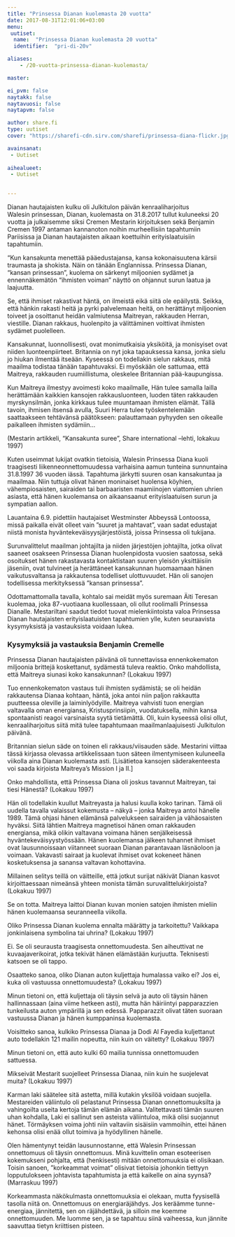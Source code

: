 ```yaml
---
title: "Prinsessa Dianan kuolemasta 20 vuotta"
date: 2017-08-31T12:01:06+03:00
menu:
 uutiset:
  name:  "Prinsessa Dianan kuolemasta 20 vuotta"
  identifier:  "pri-di-20v"

aliases:
    - /20-vuotta-prinsessa-dianan-kuolemasta/

master:

ei_pvm: false
naytakk: false
naytavuosi: false
naytapvm: false

author: share.fi
type: uutiset
cover: "https://sharefi-cdn.sirv.com/sharefi/prinsessa-diana-flickr.jpg?cx=60&cw=286&cy=180"

avainsanat:
 - Uutiset
 
aihealueet:
 - Uutiset
 

---
```



<p class="alustus">Dianan hautajaisten kulku oli Julkitulon päivän kenraaliharjoitus<br />
Walesin prinsessan, Dianan, kuolemasta on 31.8.2017 tullut kuluneeksi 20 vuotta ja julkaisemme siksi Cremen Mestarin kirjoituksen sekä Benjamin Cremen 1997 antaman kannanoton noihin murheellisiin tapahtumiin Pariisissa ja Dianan hautajaisten aikaan koettuihin erityislaatuisiin tapahtumiin.</p>

<div class="masterarticle">“Kun kansakunta menettää pääedustajansa, kansa kokonaisuutena kärsii traumasta ja shokista. Näin on tänään Englannissa. Prinsessa Dianan, “kansan prinsessan”, kuolema on särkenyt miljoonien sydämet ja ennennäkemätön “ihmisten voiman” näyttö on ohjannut surun laatua ja laajuutta.

<p>Se, että ihmiset rakastivat häntä, on ilmeistä eikä siitä ole epäilystä. Seikka, että hänkin rakasti heitä ja pyrki palvelemaan heitä, on herättänyt miljoonien toiveet ja osoittanut heidän valmiutensa Maitreyan, rakkauden Herran, viestille. Dianan rakkaus, huolenpito ja välittäminen voittivat ihmisten sydämet puolelleen.</p>

<p>Kansakunnat, luonnollisesti, ovat monimutkaisia yksiköitä, ja monisyiset ovat niiden luonteenpiirteet. Britannia on nyt joka tapauksessa kansa, jonka sielu jo hiukan ilmentää itseään. Kyseessä on todellakin sielun rakkaus, mitä maailma todistaa tänään tapahtuvaksi. Ei myöskään ole sattumaa, että Maitreya, rakkauden ruumiillistuma, oleskelee Britannian pää-kaupungissa.</p>

<p>Kun Maitreya ilmestyy avoimesti koko maailmalle, Hän tulee samalla lailla herättämään kaikkien kansojen rakkausluonteen, luoden täten rakkauden myrskynsilmän, jonka kirkkaus tulee muuntamaan ihmisten elämät. Tällä tavoin, ihmisen itsensä avulla, Suuri Herra tulee työskentelemään saattaakseen tehtävänsä päätökseen: palauttamaan pyhyyden sen oikealle paikalleen ihmisten sydämiin… </p>
<p class="mastersource">(Mestarin artikkeli, “Kansakunta suree”, Share international –lehti, lokakuu 1997)</p></div>

<p>Kuten useimmat lukijat ovatkin tietoisia, Walesin Prinsessa Diana kuoli traagisesti liikenneonnettomuudessa varhaisina aamun tunteina sunnuntaina 31.8.1997 36 vuoden iässä. Tapahtuma järkytti suuren osan kansakuntaa ja maailmaa. Niin tuttuja olivat hänen moninaiset huolensa köyhien, vähempiosaisten, sairaiden tai barbaaristen maamiinojen viattomien uhrien asiasta, että hänen kuolemansa on aikaansaanut erityislaatuisen surun ja sympatian aallon.</p>

<p>Lauantaina 6.9. pidettiin hautajaiset Westminster Abbeyssä Lontoossa, missä paikalla eivät olleet vain ”suuret ja mahtavat”, vaan sadat edustajat niistä monista hyväntekeväisyysjärjestöistä, joissa Prinsessa oli tukijana.</p>

<p>Surunvalittelut maailman johtajilta ja niiden järjestöjen johtajilta, jotka olivat saaneet osakseen Prinsessa Dianan huolenpidosta vuosien saatossa, sekä osoitukset hänen rakastavasta kontaktistaan suuren yleisön yksittäisiin jäseniin, ovat tulvineet ja herättäneet kansakunnan huomaamaan hänen vaikutusvaltansa ja rakkautensa todelliset ulottuvuudet. Hän oli sanojen todellisessa merkityksessä ”kansan prinsessa”.</p>

<p>Odottamattomalla tavalla, kohtalo sai meidät myös suremaan Äiti Teresan kuolemaa, joka 87-vuotiaana kuollessaan, oli ollut roolimalli Prinsessa Dianalle. Mestariltani saadut tiedot tuovat mielenkiintoista valoa Prinsessa Dianan hautajaisten erityislaatuisten tapahtumien ylle, kuten seuraavista kysymyksistä ja vastauksista voidaan lukea.</p>

<h3>Kysymyksiä ja vastauksia Benjamin Cremelle</h3>
<div class="qna">
<p class="qna-q">Prinsessa Dianan hautajaisten päivänä oli tunnettavissa ennenkokematon miljoonia brittejä koskettanut, sydämestä tuleva reaktio. Onko mahdollista, että Maitreya siunasi koko kansakunnan? (Lokakuu 1997)</p>

<p>Tuo ennenkokematon vastaus tuli ihmisten sydämistä; se oli heidän rakkautensa Dianaa kohtaan, häntä, joka antoi niin paljon rakkautta puutteessa oleville ja laiminlyödyille. Maitreya vahvisti tuon energian valtavalla oman energiansa, Kristusprinsiipin, vuodatuksella, mihin kansa spontaanisti reagoi varsinaista syytä tietämättä. Oli, kuin kyseessä olisi ollut, kenraaliharjoitus siitä mitä tulee tapahtumaan maailmanlaajuisesti Julkitulon päivänä.</p>

<p>Britannian sielun säde on toinen eli rakkaus/viisauden säde. Mestarini viittaa tässä kirjassa olevassa artikkelissaan tuon säteen ilmentymiseen kuluneella viikolla aina Dianan kuolemasta asti. [Lisätietoa kansojen säderakenteesta voi saada kirjoista Maitreya’s Mission I ja II.]</p>

<p class="qna-q">Onko mahdollista, että Prinsessa Diana oli joskus tavannut Maitreyan, tai tiesi Hänestä? (Lokakuu 1997)</p>

<p>Hän oli todellakin kuullut Maitreyasta ja halusi kuulla koko tarinan. Tämä oli uudella tavalla valaissut kokemusta – näkyä – jonka Maitreya antoi hänelle 1989. Tämä ohjasi hänen elämänsä palvelukseen sairaiden ja vähäosaisten hyväksi. Siitä lähtien Maitreya magnetisoi hänen oman rakkauden energiansa, mikä olikin valtavana voimana hänen senjälkeisessä hyväntekeväisyystyössään. Hänen kuolemansa jälkeen tuhannet ihmiset ovat lausunnoissaan viitanneet suoraan Dianan parantavaan läsnäoloon ja voimaan. Vakavasti sairaat ja kuolevat ihmiset ovat kokeneet hänen kosketuksensa ja sanansa valtavan kohottavina.</p>

<p class="qna-q">Millainen selitys teillä on väitteille, että jotkut surijat näkivät Dianan kasvot kirjoittaessaan nimeänsä yhteen monista tämän suruvalittelukirjoista? (Lokakuu 1997)</p>

<p>Se on totta. Maitreya laittoi Dianan kuvan monien satojen ihmisten mieliin hänen kuolemaansa seuranneella viikolla.</p>

<p class="qna-q">Oliko Prinsessa Dianan kuolema ennalta määrätty ja tarkoitettu? Vaikkapa jonkinlaisena symbolina tai uhrina? (Lokakuu 1997)</p>

<p>Ei. Se oli seurausta traagisesta onnettomuudesta. Sen aiheuttivat ne kuvaajaverikoirat, jotka tekivät hänen elämästään kurjuutta. Teknisesti katsoen se oli tappo.</p>

<p class="qna-q">Osaatteko sanoa, oliko Dianan auton kuljettaja humalassa vaiko ei? Jos ei, kuka oli vastuussa onnettomuudesta? (Lokakuu 1997)</p>

<p>Minun tietoni on, että kuljettaja oli täysin selvä ja auto oli täysin hänen hallinnassaan (aina viime hetkeen asti), mutta hän häiriintyi papparazzien tunkeilusta auton ympärillä ja sen edessä. Papparazzit olivat täten suoraan vastuussa Dianan ja hänen kumppaninsa kuolemasta.</p>

<p class="qna-q">Voisitteko sanoa, kulkiko Prinsessa Dianaa ja Dodi Al Fayedia kuljettanut auto todellakin 121 mailin nopeutta, niin kuin on väitetty? (Lokakuu 1997)</p>

<p>Minun tietoni on, että auto kulki 60 mailia tunnissa onnettomuuden sattuessa.</p>

<p class="qna-q">Mikseivät Mestarit suojelleet Prinsessa Dianaa, niin kuin he suojelevat muita? (Lokakuu 1997)</p>

<p>Karman laki säätelee sitä astetta, millä kutakin yksilöä voidaan suojella. Mestareiden väliintulo oli pelastanut Prinsessa Dianan onnettomuuksilta ja vahingoilta useita kertoja tämän elämän aikana. Valitettavasti tämän suuren uhan kohdalla, Laki ei sallinut sen asteista väliintuloa, mikä olisi suojannut hänet. Törmäyksen voima johti niin valtaviin sisäisiin vammoihin, ettei hänen kehonsa olisi enää ollut toimiva ja hyödyllinen hänelle.</p>

<p class="qna-q">Olen hämentynyt teidän lausunnostanne, että Walesin Prinsessan onnettomuus oli täysin onnettomuus. Minä kuvittelin oman esoteerisen kokemukseni pohjalta, että (henkisesti) mitään onnettomuuksia ei olisikaan. Toisin sanoen, ”korkeammat voimat” olisivat tietoisia johonkin tiettyyn lopputulokseen johtavista tapahtumista ja että kaikelle on aina syynsä? (Marraskuu 1997)</p>

<p>Korkeammasta näkökulmasta onnettomuuksia ei olekaan, mutta fyysisellä tasolla niitä on. Onnettomuus on energiaräjähdys. Jos keräämme tunne-energiaa, jännitettä, sen on räjähdettävä, ja silloin me koemme onnettomuuden. Me luomme sen, ja se tapahtuu siinä vaiheessa, kun jännite saavuttaa tietyn kriittisen pisteen.</p>
</div>
